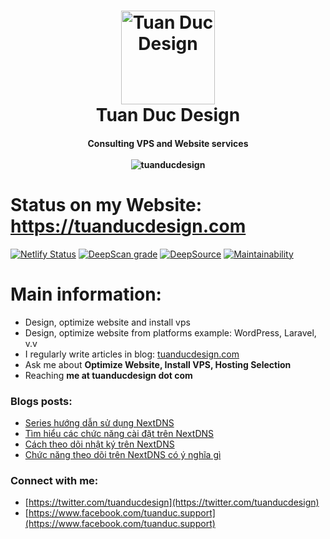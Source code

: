 <h1 align="center">
    <img alt="Tuan Duc Design" title="Tuan Duc Design" src="https://cdn.tuanducdesign.com/assets/images/tuanducdesign.jpg" width="150"> </br>
    Tuan Duc Design
</h1>

<h4 align="center">
  Consulting VPS and Website services </br></br>
  <img src="https://komarev.com/ghpvc/?username=tuanducdesign" alt="tuanducdesign" />
</h4>

# Status on my Website: https://tuanducdesign.com

[![Netlify Status](https://api.netlify.com/api/v1/badges/b954cb43-190e-483f-8912-d426c18de58a/deploy-status)](https://app.netlify.com/sites/tuanducdesign/deploys)
[![DeepScan grade](https://deepscan.io/api/teams/13432/projects/16426/branches/352293/badge/grade.svg)](https://deepscan.io/dashboard#view=project&tid=13432&pid=16426&bid=352293)
[![DeepSource](https://deepsource.io/gh/tuanducteam/tuanducdesign.svg/?label=resolved+issues)](https://deepsource.io/gh/tuanducteam/tuanducdesign/?ref=repository-badge)
[![Maintainability](https://api.codeclimate.com/v1/badges/14e9ed0efe9e86d7f2af/maintainability)](https://codeclimate.com/github/tuanducteam/tuanducdesign/maintainability)

# Main information:

- Design, optimize website and install vps
- Design, optimize website from platforms example: WordPress, Laravel, v.v
- I regularly write articles in blog: [tuanducdesign.com](tuanducdesign.com)
- Ask me about **Optimize Website, Install VPS, Hosting Selection**
- Reaching **me at tuanducdesign dot com**

### Blogs posts:

<!-- BLOG-POST-LIST:START -->
- [Series hướng dẫn sử dụng NextDNS](https://tuanducdesign.com/series-nextdns.html)
- [Tìm hiểu các chức năng cài đặt trên NextDNS](https://tuanducdesign.com/series/tim-hieu-cac-chuc-nang-cai-dat-tren-nextdns.html)
- [Cách theo dõi nhật ký trên NextDNS](https://tuanducdesign.com/series/cach-theo-doi-nhat-ky-tren-nextdns.html)
- [Chức năng theo dõi trên NextDNS có ý nghĩa gì](https://tuanducdesign.com/series/chuc-nang-theo-doi-tren-nextdns-co-y-nghia-gi.html)
<!-- BLOG-POST-LIST:END -->

### Connect with me:

- [https://twitter.com/tuanducdesign](https://twitter.com/tuanducdesign)
- [https://www.facebook.com/tuanduc.support](https://www.facebook.com/tuanduc.support)
